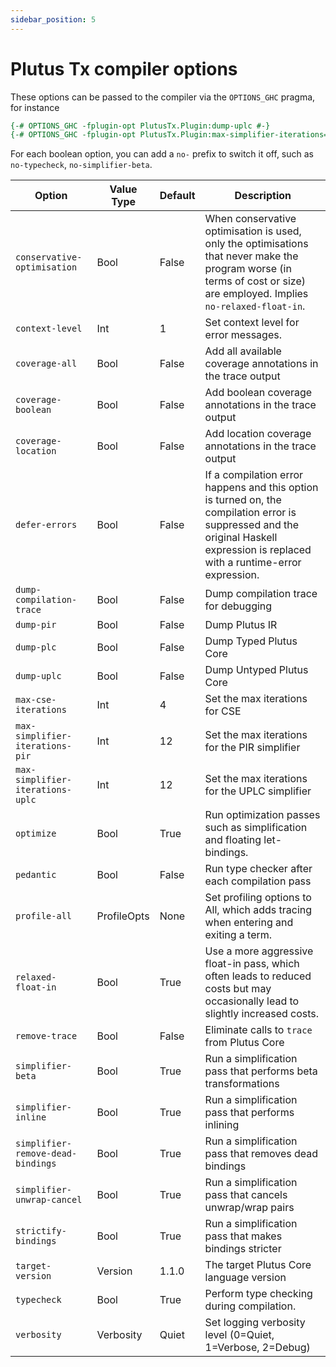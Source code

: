```yaml
---
sidebar_position: 5
---
```


# Plutus Tx compiler options

These options can be passed to the compiler via the `OPTIONS_GHC` pragma, for instance

``` haskell
{-# OPTIONS_GHC -fplugin-opt PlutusTx.Plugin:dump-uplc #-}
{-# OPTIONS_GHC -fplugin-opt PlutusTx.Plugin:max-simplifier-iterations=3 #-}
```

For each boolean option, you can add a `no-` prefix to switch it off, such as `no-typecheck`, `no-simplifier-beta`.

| Option                           | Value Type    | Default | Description |
|----------------------------------|---------------|---------|-------------|
| `conservative-optimisation`      | Bool          | False   | When conservative optimisation is used, only the optimisations that never make the program worse (in terms of cost or size) are employed. Implies `no-relaxed-float-in`.  |
| `context-level`                  | Int           | 1       | Set context level for error messages. |
| `coverage-all`                   | Bool          | False   | Add all available coverage annotations in the trace output |
| `coverage-boolean`               | Bool          | False   | Add boolean coverage annotations in the trace output |
| `coverage-location`              | Bool          | False   | Add location coverage annotations in the trace output |
| `defer-errors`                   | Bool          | False   | If a compilation error happens and this option is turned on, the compilation error is suppressed and the original Haskell expression is replaced with a runtime-error expression. |
| `dump-compilation-trace`         | Bool          | False   | Dump compilation trace for debugging |
| `dump-pir`                       | Bool          | False   | Dump Plutus IR |
| `dump-plc`                       | Bool          | False   | Dump Typed Plutus Core |
| `dump-uplc`                      | Bool          | False   | Dump Untyped Plutus Core |
| `max-cse-iterations`             | Int           | 4       | Set the max iterations for CSE |
| `max-simplifier-iterations-pir`  | Int           | 12      | Set the max iterations for the PIR simplifier |
| `max-simplifier-iterations-uplc` | Int           | 12      | Set the max iterations for the UPLC simplifier |
| `optimize`                       | Bool          | True    | Run optimization passes such as simplification and floating let-bindings. |
| `pedantic`                       | Bool          | False   | Run type checker after each compilation pass |
| `profile-all`                    | ProfileOpts   | None    | Set profiling options to All, which adds tracing when entering and exiting a term. |
| `relaxed-float-in`               | Bool          | True    | Use a more aggressive float-in pass, which often leads to reduced costs but may occasionally lead to slightly increased costs. |
| `remove-trace`                   | Bool          | False   | Eliminate calls to `trace` from Plutus Core |
| `simplifier-beta`                | Bool          | True    | Run a simplification pass that performs beta transformations |
| `simplifier-inline`              | Bool          | True    | Run a simplification pass that performs inlining |
| `simplifier-remove-dead-bindings`| Bool          | True    | Run a simplification pass that removes dead bindings |
| `simplifier-unwrap-cancel`       | Bool          | True    | Run a simplification pass that cancels unwrap/wrap pairs |
| `strictify-bindings`             | Bool          | True    | Run a simplification pass that makes bindings stricter |
| `target-version`                 | Version       | 1.1.0   | The target Plutus Core language version |
| `typecheck`                      | Bool          | True    | Perform type checking during compilation. |
| `verbosity`                      | Verbosity     | Quiet   | Set logging verbosity level (0=Quiet, 1=Verbose, 2=Debug) |


